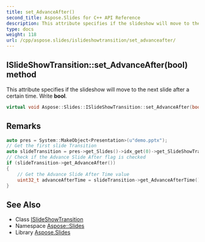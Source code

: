 ```yaml
---
title: set_AdvanceAfter()
second_title: Aspose.Slides for C++ API Reference
description: This attribute specifies if the slideshow will move to the next slide after a certain time. Write bool.
type: docs
weight: 118
url: /cpp/aspose.slides/islideshowtransition/set_advanceafter/
---
```

## ISlideShowTransition::set_AdvanceAfter(bool) method


This attribute specifies if the slideshow will move to the next slide after a certain time. Write **bool**.

```cpp
virtual void Aspose::Slides::ISlideShowTransition::set_AdvanceAfter(bool value)=0
```

## Remarks



```cpp
auto pres = System::MakeObject<Presentation>(u"demo.pptx");
// Get the first slide Transition
auto slideTransition = pres->get_Slides()->idx_get(0)->get_SlideShowTransition();
// Check if the Advance Slide After flag is checked
if (slideTransition->get_AdvanceAfter())
{
    // Get the Advance Slide After Time value
    uint32_t advanceAfterTime = slideTransition->get_AdvanceAfterTime();
}
```

## See Also

* Class [ISlideShowTransition](./)
* Namespace [Aspose::Slides](../)
* Library [Aspose.Slides](../../)
